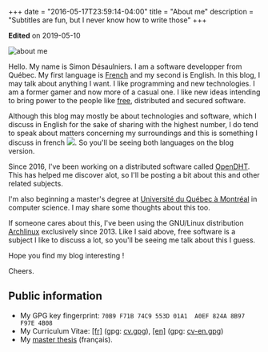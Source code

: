 +++
date = "2016-05-17T23:59:14-04:00"
title = "About me"
description = "Subtitles are fun, but I never know how to write those"
+++

**Edited** on 2019-05-10

![about me](/img/about.me.jpg)

Hello. My name is Simon Désaulniers. I am a software developper from Québec. My
first language is [French][] and my second is English. In this blog, I may talk
about anything I want. I like programming and new technologies. I am a former
gamer and now more of a casual one. I like new ideas intending to bring power to
the people like [free][], distributed and secured software.

Although this blog may mostly be about technologies and software, which I
discuss in English for the sake of sharing with the highest number, I do tend to
speak about matters concerning my surroundings and this is something I discuss
in french ![](/img/quebec.gif). So you'll be seeing both languages on the blog
version.

Since 2016, I've been working on a distributed software called
[OpenDHT](http://opendht.net). This has helped me discover alot, so I'll be
posting a bit about this and other related subjects.

I'm also beginning a master's degree at [Université du Québec à Montréal][] in
computer science. I may share some thoughts about this too.

If someone cares about this, I've been using the GNU/Linux distribution
[Archlinux][] exclusively since 2013. Like I said above, free software is a
subject I like to discuss a lot, so you'll be seeing me talk about this I guess.

Hope you find my blog interesting !

Cheers.

[French]: https://en.wikipedia.org/wiki/Quebec_French
[free]: https://en.wikipedia.org/wiki/Free_software
[Québec]: http://lmgtfy.com/?q=Qu%C3%A9bec
[Université du Québec à Montréal]: http://www.uqam.ca/
[Archlinux]: https://wiki.archlinux.org/

## Public information

- My GPG key fingerprint: `70B9 F71B 74C9 553D 01A1  A0EF 824A 8B97 F97E 4B08`
- My Curriculum Vitae: [[fr]][cv] (gpg: [cv.gpg]), [[en]][cv-en] (gpg: [cv-en.gpg])
- My [master thesis][master] (français).

[cv]: /doc/cv/cv-fr.pdf
[cv.gpg]: /doc/cv/cv-fr.pdf.gpg
[cv-en]: /doc/cv/cv-en.pdf
[cv-en.gpg]: /doc/cv/cv-en.pdf.gpg
[master]: /doc/[SimonD]mémoire-20190430-121714a.pdf
